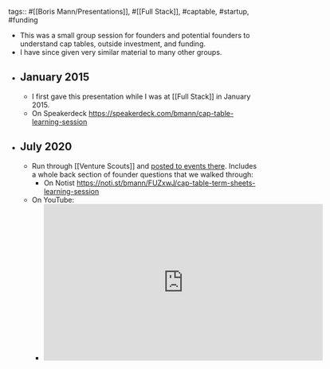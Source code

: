 tags:: #[[Boris Mann/Presentations]], #[[Full Stack]], #captable, #startup, #funding

- This was a small group session for founders and potential founders to understand cap tables, outside investment, and funding.
- I have since given very similar material to many other groups.
- ## January 2015
	- I first gave this presentation while I was at [[Full Stack]] in January 2015.
	- On Speakerdeck https://speakerdeck.com/bmann/cap-table-learning-session
- ## July 2020
	- Run through [[Venture Scouts]] and [posted to events there](https://venturescouts.ca/t/cap-table-term-sheets-learning-session/59). Includes a whole back section of founder questions that we walked through:
		- On Notist https://noti.st/bmann/FUZxwJ/cap-table-term-sheets-learning-session
	- On YouTube:
		- <iframe width="560" height="315" src="https://www.youtube.com/embed/G5-h51_JMqQ" frameborder="0" allow="accelerometer; autoplay; clipboard-write; encrypted-media; gyroscope; picture-in-picture" allowfullscreen></iframe>
